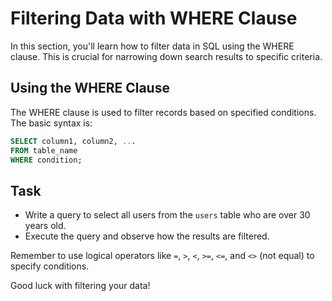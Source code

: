 
# Filtering Data with WHERE Clause

In this section, you'll learn how to filter data in SQL using the WHERE clause. This is crucial for narrowing down search results to specific criteria.

## Using the WHERE Clause
The WHERE clause is used to filter records based on specified conditions. The basic syntax is:

```sql
SELECT column1, column2, ...
FROM table_name
WHERE condition;
```

## Task
- Write a query to select all users from the `users` table who are over 30 years old.
- Execute the query and observe how the results are filtered.

Remember to use logical operators like `=`, `>`, `<`, `>=`, `<=`, and `<>` (not equal) to specify conditions.

Good luck with filtering your data!